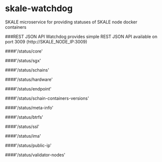 # skale-watchdog
SKALE microservice for providing statuses of SKALE node docker containers


###REST JSON API
Watchdog provides simple REST JSON API available on port 3009 (http://SKALE_NODE_IP:3009)



####'/status/core'

####'/status/sgx'

####'/status/schains'

####'/status/hardware'

####'/status/endpoint'

####'/status/schain-containers-versions'

####'/status/meta-info'

####'/status/btrfs'

####'/status/ssl' 

####'/status/ima'

####'/status/public-ip'

####'/status/validator-nodes'
